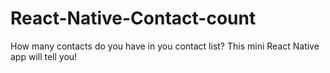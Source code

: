 # React-Native-Contact-count

How many contacts do you have in you contact list? This mini React Native app will tell you!
